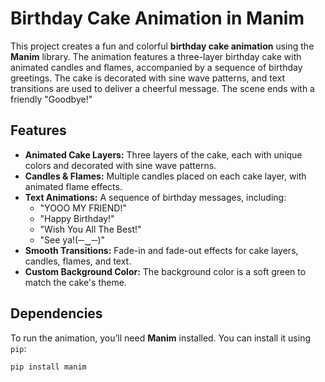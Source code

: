 # Birthday Cake Animation in Manim

This project creates a fun and colorful **birthday cake animation** using the **Manim** library. The animation features a three-layer birthday cake with animated candles and flames, accompanied by a sequence of birthday greetings. The cake is decorated with sine wave patterns, and text transitions are used to deliver a cheerful message. The scene ends with a friendly "Goodbye!"

## Features
- **Animated Cake Layers:** Three layers of the cake, each with unique colors and decorated with sine wave patterns.
- **Candles & Flames:** Multiple candles placed on each cake layer, with animated flame effects.
- **Text Animations:** A sequence of birthday messages, including:
  - "YOOO MY FRIEND!"
  - "Happy Birthday!"
  - "Wish You All The Best!"
  - "See ya!(─‿─)"
- **Smooth Transitions:** Fade-in and fade-out effects for cake layers, candles, flames, and text.
- **Custom Background Color:** The background color is a soft green to match the cake's theme.

## Dependencies
To run the animation, you’ll need **Manim** installed. You can install it using `pip`:

```bash
pip install manim
